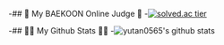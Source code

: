 
-## 👯 My BAEKOON Online Judge 👯
-[![solved.ac tier](http://mazassumnida.wtf/api/v2/generate_badge?boj=yutan0565)](https://solved.ac/yutan0565/)


-## 👩‍💻 My Github Stats 👩‍💻
-![yutan0565's github stats](https://github-readme-stats.vercel.app/api?username=yutan0565&show_icons=true)




<!--
**yutan0565/yutan0565** is a ✨ _special_ ✨ repository because its `README.md` (this file) appears on your GitHub profile.

Here are some ideas to get you started:

- 🔭 I’m currently working on ...
- 🌱 I’m currently learning ...
- 👯 I’m looking to collaborate on ...
- 🤔 I’m looking for help with ...
- 💬 Ask me about ...
- 📫 How to reach me: ...
- 😄 Pronouns: ...
- ⚡ Fun fact: ...
-->
